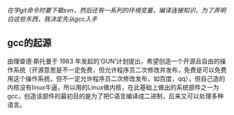*在学git命令时要下载svn，然后还有一系列的环境变量，编译连接知识，为了弄明白这些东西，我决定先从gcc入手*  

## gcc的起源  

由理查德·斯托曼于 1983 年发起的‘GUN’计划提出，希望创造一个开源且自由的操作系统（开源意思是不一定免费，但允许程序员二次修改并发布，免费是可以免费用这个操作系统，但不一定允许程序员二次修改发布，如百度，qq），但自己造的内核没有linux牛逼，所以用的Linux做内核，在此基础上做出的系统部件之一为gcc，创造该部件的最初目的是为了把C语言编译成二进制，后来又可以处理多种语言。  

